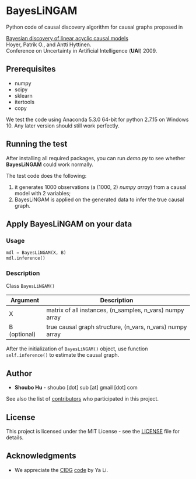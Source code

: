 # BayesLiNGAM

Python code of causal discovery algorithm for causal graphs proposed in

[Bayesian discovery of linear acyclic causal models](https://arxiv.org/abs/1205.2641)  
Hoyer, Patrik O., and Antti Hyttinen.  
Conference on Uncertainty in Artificial Intelligence (**UAI**) 2009.

## Prerequisites

- numpy
- scipy
- sklearn
- itertools
- copy

We test the code using Anaconda 5.3.0 64-bit for python 2.7.15 on Windows 10. Any later version should still work perfectly.

## Running the test

After installing all required packages, you can run *demo.py* to see whether **BayesLiNGAM** could work normally.

The test code does the following:

1. it generates 1000 observations (a (1000, 2) *numpy array*) from a causal model with 2 variables;
2. BayesLiNGAM is applied on the generated data to infer the true causal graph.

## Apply **BayesLiNGAM** on your data

### Usage

```python
mdl = BayesLiNGAM(X, B)
mdl.inference()
```

### Description

Class `BayesLiNGAM()`

| Argument  | Description  |
|---|---|
|X | matrix of all instances, (n_samples, n_vars) numpy array |
|B (optional) | true causal graph structure, (n_vars, n_vars) numpy array |

After the initialization of `BayesLiNGAM()` object, use function `self.inference()` to estimate the causal graph.

## Author

- **Shoubo Hu** - shoubo [dot] sub [at] gmail [dot] com

See also the list of [contributors](https://github.com/amber0309/Multidomain-Discriminant-Analysis/graphs/contributors) who participated in this project.

## License

This project is licensed under the MIT License - see the [LICENSE](LICENSE) file for details.

## Acknowledgments

- We appreciate the [CIDG](https://aaai.org/ocs/index.php/AAAI/AAAI18/paper/view/16595) [code](https://mingming-gong.github.io/papers/CIDG.zip) by Ya Li.
